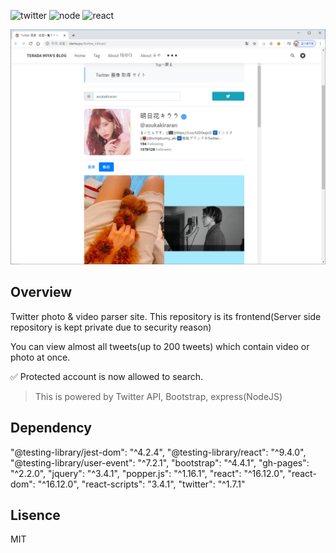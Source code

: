 <img alt="twitter" src="https://badgen.net/badge/icon/twitter?icon=twitter&label" /> <img alt="node" src="https://badgen.net/badge/node/v12.13.1/green" /> <img alt="react" src="https://badgen.net/badge/react/v16.12.0/cyan" />


<img src="https://raw.githubusercontent.com/TERADA-DANTE/IdolMasterFE/master/1.png" alt="page index">

## Overview
Twitter photo & video parser site. 
This repository is its frontend(Server side repository is kept private due to security reason)

You can view almost all tweets(up to 200 tweets) which contain video or photo at once.

✅ Protected account is now allowed to search.
> This is powered by Twitter API, Bootstrap, express(NodeJS)

## Dependency
"@testing-library/jest-dom": "^4.2.4",
"@testing-library/react": "^9.4.0",
"@testing-library/user-event": "^7.2.1",
"bootstrap": "^4.4.1",
"gh-pages": "^2.2.0",
"jquery": "^3.4.1",
"popper.js": "^1.16.1",
"react": "^16.12.0",
"react-dom": "^16.12.0",
"react-scripts": "3.4.1",
"twitter": "^1.7.1"

## Lisence
MIT
